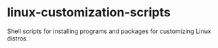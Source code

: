 # linux-customization-scripts
Shell scripts for installing programs and packages for customizing Linux distros.
